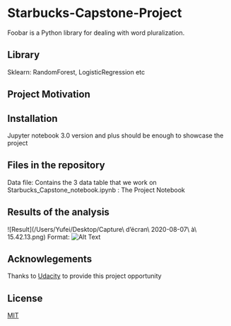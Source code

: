 # Starbucks-Capstone-Project

Foobar is a Python library for dealing with word pluralization.

## Library

Sklearn: RandomForest, LogisticRegression etc

## Project Motivation



## Installation

Jupyter notebook 3.0 version and plus should be enough to showcase the project


## Files in the repository

Data file: Contains the 3 data table that we work on
Starbucks_Capstone_notebook.ipynb : The Project Notebook

## Results of the analysis

![Result](/Users/Yufei/Desktop/Capture\ d’écran\ 2020-08-07\ à\ 15.42.13.png)
Format: ![Alt Text](url)


## Acknowlegements
Thanks to [Udacity](https://www.udacity.com) to provide this project opportunity

## License
[MIT](https://choosealicense.com/licenses/mit/)